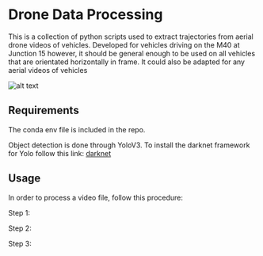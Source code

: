 # Drone Data Processing

This is a collection of python scripts used to extract trajectories from aerial drone videos of vehicles. Developed for vehicles driving on the M40 at Junction 15 however, it should be general enough to be used on all vehicles that are orientated horizontally in frame. It could also be adapted for any aerial videos of vehicles

![alt text](https://github.com/ConnorMcShane/Drone_Data_Processing/blob/master/example.jpg)

## Requirements

The conda env file is included in the repo.

Object detection is done through YoloV3. To install the darknet framework for Yolo follow this link: [darknet](https://github.com/AlexeyAB/darknet)

## Usage
In order to process a video file, follow this procedure:


Step 1: 

Step 2:

Step 3:

